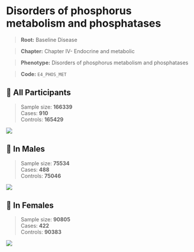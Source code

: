 # Disorders of phosphorus metabolism and phosphatases

> **Root:** Baseline Disease  

> **Chapter:** Chapter IV- Endocrine and metabolic  

> **Phenotype:** Disorders of phosphorus metabolism and phosphatases  

> **Code:** `E4_PHOS_MET`

## 🧪 All Participants  
> Sample size: **166339**  
> Cases: **910**  
> Controls: **165429**
<img src="/Disease/Figures/ALL/Incidence/E4_PHOS_MET.png"/>
<CsvTable src="/public/Disease/Data/ALL/Incidence/COX_E4_PHOS_MET.csv" label="🔍 View full results" />

## 👨 In Males  
> Sample size: **75534**  
> Cases: **488**  
> Controls: **75046**
<img src="/Disease/Figures/Male/Incidence/E4_PHOS_MET.png"/>
<CsvTable src="/public/Disease/Data/Male/Incidence/COX_E4_PHOS_MET.csv" label="🔍 View full results" />

## 👩 In Females  
> Sample size: **90805**  
> Cases: **422**  
> Controls: **90383**
<img src="/Disease/Figures/Female/Incidence/E4_PHOS_MET.png"/>
<CsvTable src="/public/Disease/Data/Female/Incidence/COX_E4_PHOS_MET.csv" label="🔍 View full results" />

